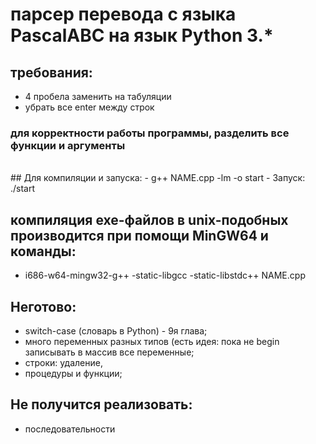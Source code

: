 # парсер перевода с языка PascalABC на язык Python 3.*
## требования:
- 4 пробела заменить на табуляции
- убрать все enter между строк 
### для корректности работы программы, разделить все функции и аргументы
<br>
## Для компиляции и запуска:  
- g++ NAME.cpp -lm -o start
- Запуск: ./start

## компиляция exe-файлов в unix-подобных производится при помощи MinGW64 и команды:
- i686-w64-mingw32-g++ -static-libgcc -static-libstdc++ NAME.cpp

## Неготово:
- switch-case (словарь в Python) - 9я глава;
- много переменных разных типов (есть идея: пока не begin записывать в массив все переменные;
- строки: удаление, 
- процедуры и функции;

## Hе получится реализовать:
- последовательности